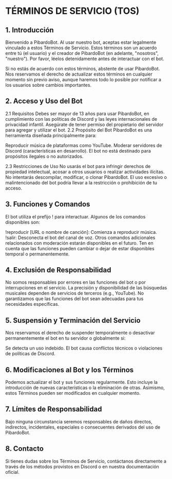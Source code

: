# TÉRMINOS DE SERVICIO (TOS)

## 1. Introducción
Bienvenido a PibardoBot. Al usar nuestro bot, aceptas estar legalmente vinculado a estos Términos de Servicio. Estos términos son un acuerdo entre tú (el usuario) y el creador de PibardoBot (en adelante, "nosotros", "nuestro"). Por favor, léelos detenidamente antes de interactuar con el bot.

Si no estás de acuerdo con estos términos, abstente de usar PibardoBot. Nos reservamos el derecho de actualizar estos términos en cualquier momento sin previo aviso, aunque haremos todo lo posible por notificar a los usuarios sobre cambios importantes.

## 2. Acceso y Uso del Bot
2.1 Requisitos
Debes ser mayor de 13 años para usar PibardoBot, en cumplimiento con las políticas de Discord y las leyes internacionales de privacidad infantil.
Asegúrate de tener permiso del propietario del servidor para agregar y utilizar el bot.
2.2 Propósito del Bot
PibardoBot es una herramienta diseñada principalmente para:

Reproducir música de plataformas como YouTube.
Moderar servidores de Discord (características en desarrollo).
El bot no está destinado para propósitos ilegales o no autorizados.

2.3 Restricciones de Uso
No usarás el bot para infringir derechos de propiedad intelectual, acosar a otros usuarios o realizar actividades ilícitas.
No intentarás descompilar, modificar, o clonar PibardoBot.
El uso excesivo o malintencionado del bot podría llevar a la restricción o prohibición de tu acceso.

## 3. Funciones y Comandos
El bot utiliza el prefijo ! para interactuar. Algunos de los comandos disponibles son:

!reproducir [URL o nombre de canción]: Comienza a reproducir música.
!salir: Desconecta el bot del canal de voz.
Otros comandos adicionales relacionados con moderación estarán disponibles en el futuro.
Ten en cuenta que las funciones pueden cambiar o dejar de estar disponibles temporal o permanentemente.

## 4. Exclusión de Responsabilidad
No somos responsables por errores en las funciones del bot o por interrupciones en el servicio.
La precisión y disponibilidad de las búsquedas musicales dependen de servicios de terceros (e.g., YouTube).
No garantizamos que las funciones del bot sean adecuadas para tus necesidades específicas.

## 5. Suspensión y Terminación del Servicio
Nos reservamos el derecho de suspender temporalmente o desactivar permanentemente el bot en tu servidor o globalmente si:

Se detecta un uso indebido.
El bot causa conflictos técnicos o violaciones de políticas de Discord.

## 6. Modificaciones al Bot y los Términos
Podemos actualizar el bot y sus funciones regularmente. Esto incluye la introducción de nuevas características o la eliminación de otras. Asimismo, estos Términos pueden ser modificados en cualquier momento.

## 7. Límites de Responsabilidad
Bajo ninguna circunstancia seremos responsables de daños directos, indirectos, incidentales, especiales o consecuentes derivados del uso de PibardoBot.

## 8. Contacto
Si tienes dudas sobre los Términos de Servicio, contáctanos directamente a través de los métodos provistos en Discord o en nuestra documentación oficial.
